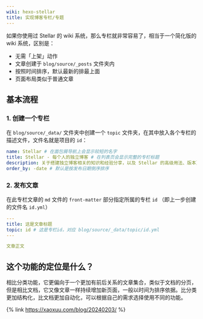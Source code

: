 ```yaml
---
wiki: hexo-stellar
title: 实现博客专栏/专题
---
```


如果你使用过 Stellar 的 wiki 系统，那么专栏就非常容易了，相当于一个简化版的 wiki 系统，区别是：

- 无需「上架」动作
- 文章创建于 `blog/source/_posts` 文件夹内
- 按照时间排序，默认最新的排最上面
- 页面布局类似于普通文章

## 基本流程

### 1. 创建一个专栏

在 `blog/source/_data/` 文件夹中创建一个 `topic` 文件夹，在其中放入各个专栏的描述文件，文件名就是项目的 `id`：

```yaml blog/source/_data/topic/id.yml
name: Stellar # 在面包屑导航上会显示较短的名字
title: Stellar - 每个人的独立博客 # 在列表页会显示完整的专栏标题
description: 关于搭建独立博客相关的知识和经验分享，以及 Stellar 的高级用法、版本更新相关的注意事项。
order_by: -date # 默认是按发布日期倒序排序
```

### 2. 发布文章

在此专栏文章的 `md` 文件的 `front-matter` 部分指定所属的专栏 `id` （即上一步创建的文件名 `id.yml`）

```yaml blog/source/_posts/20240114.md
---
title: 这是文章标题
topic: id # 这是专栏id，对应 blog/source/_data/topic/id.yml
---

文章正文
```

## 这个功能的定位是什么？

相比分类功能，它更偏向于一个更加有前后关系的文章集合，类似于文档的分页，但是相比文档，它又像文章一样持续增加新页面，一般以时间为排序依据。比分类更加结构化，比文档更加自动化，可以根据自己的需求选择使用不同的功能。

{% link https://xaoxuu.com/blog/20240203/ %}